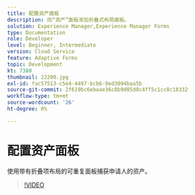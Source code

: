 ```yaml
---
title: 配置资产面板
description: 向“资产”面板添加折叠式布局面板。
solution: Experience Manager,Experience Manager Forms
type: Documentation
role: Developer
level: Beginner, Intermediate
version: Cloud Service
feature: Adaptive Forms
topic: Development
kt: 7380
thumbnail: 22200.jpg
exl-id: fac57513-c5e4-4497-bcb6-9ed3094baa5b
source-git-commit: 2f619bc6ebaae36c8b9d05d8c4ff5c1cc8c18332
workflow-type: tm+mt
source-wordcount: '26'
ht-degree: 0%

---
```


# 配置资产面板

使用带有折叠项布局的可重复面板捕获申请人的资产。

>[!VIDEO](https://video.tv.adobe.com/v/336473?quality=9&learn=on)
